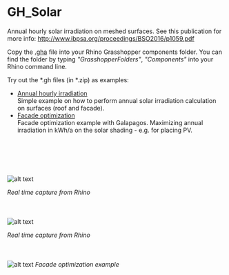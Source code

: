 # GH_Solar
Annual hourly solar irradiation on meshed surfaces.
See this publication for more info: http://www.ibpsa.org/proceedings/BSO2016/p1059.pdf 

Copy the [.gha](https://github.com/christophwaibel/GH_Solar/blob/master/GrasshopperEnergyTools.gha) file into your Rhino Grasshopper components folder. You can find the folder by typing _"GrasshopperFolders"_, _"Components"_ into your Rhino command line.

Try out the *.gh files (in *.zip) as examples:
* [Annual hourly irradiation](https://github.com/christophwaibel/GH_Solar/blob/master/160425_TutorialSolarTool.zip) <br>
Simple example on how to perform annual solar irradiation calculation on surfaces (roof and facade). 
* [Facade optimization](https://github.com/christophwaibel/GH_Solar/blob/master/170324_solaroptimizationexample_04.zip) <br>
Facade optimization example with Galapagos. Maximizing annual irradiation in kWh/a on the solar shading - e.g. for placing PV. 

<br><br>
<br><br>

![alt text](https://github.com/christophwaibel/GH_Solar/blob/master/rhino.gif "Image from Rhino")

*Real time capture from Rhino*
<br><br>
<br><br>
![alt text](https://github.com/christophwaibel/GH_Solar/blob/master/solar.gif "Image from Rhino")

*Real time capture from Rhino*
<br><br>
<br><br>
![alt text](https://github.com/christophwaibel/GH_Solar/blob/master/solaroptimization_04a.gif "Optimization example")
*Facade optimization example*
